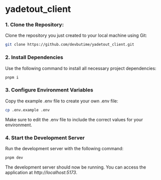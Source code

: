 # yadetout_client

### 1. Clone the Repository:

Clone the repository you just created to your local machine using Git:

```bash
git clone https://github.com/devbutime/yadetout_client.git
```

### 2. Install Dependencies

Use the following command to install all necessary project dependencies:

```bash
pnpm i
```

### 3. Configure Environment Variables

Copy the example .env file to create your own .env file:

```bash
cp .env.example .env
```

Make sure to edit the .env file to include the correct values for your environment.

### 4. Start the Development Server

Run the development server with the following command:

```bash
pnpm dev
```

The development server should now be running. You can access the application at _http://localhost:5173_.
